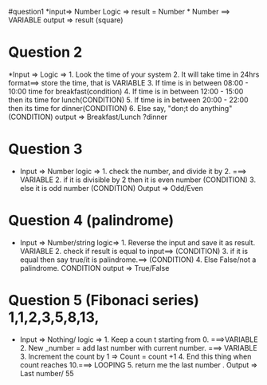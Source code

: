 #question1
*input=> Number
Logic => result = Number * Number ==> VARIABLE
output => result (square)

# Question 2
*Input => 
   Logic => 1. Look the time of your system
            2. It will take time in 24hrs format==> store the time, that is VARIABLE
            3. If time is in between 08:00 - 10:00
time for breakfast(condition)
            4. If time is in between 12:00 - 15:00 then its time for lunch(CONDITION)
            5. If time is in between 20:00 - 22:00 then its time for dinner(CONDITION)
            6. Else say, "don;t do anything"(CONDITION)
    output => Breakfast/Lunch ?dinner        

# Question 3
* Input => Number 
    logic => 1. check the number, and divide it by 2. ===> VARIABLE
             2. if it is divisible by 2 then it is even number (CONDITION)
             3. else it is odd number (CONDITION)
    Output => Odd/Even

 # Question 4 (palindrome)
 * Input => Number/string
    logic=> 1. Reverse the input and save it as result. VARIABLE
    2. check if result is equal to input==> (CONDITION) 
    3. if it is equal then say true/it is palindrome.==> (CONDITION)
    4. Else False/not a palindrome. CONDITION
  output => True/False

  # Question 5 (Fibonaci series) 1,1,2,3,5,8,13, 
  * Input => Nothing/
        logic => 1. Keep a coun t starting from 0. ===>VARIABLE
        2. New _number = add last number with current number. ===> VARIABLE
        3. Increment the count by 1 => Count = count +1
        4. End this thing when count reaches 10.===> LOOPING
        5. return me the last number .
    Output => Last number/ 55             